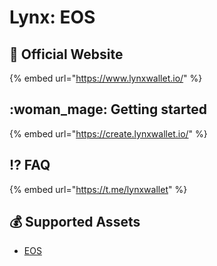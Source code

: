 # Lynx: EOS

## :rocket: Official Website

{% embed url="https://www.lynxwallet.io/" %}

## :woman_mage: Getting started

{% embed url="https://create.lynxwallet.io/" %}

## :interrobang: FAQ

{% embed url="https://t.me/lynxwallet" %}

## :moneybag: Supported Assets

* [EOS](../../coins/overview-eos/)

